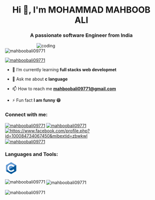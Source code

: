 <h1 align="center">Hi 👋, I'm MOHAMMAD MAHBOOB ALI</h1>
<h3 align="center">A passionate software Engineer from India</h3>
<img align="right" alt="coding" width="400" src="https://user-images.githubusercontent.com/55389276/140866485-8fb1c876-9a8f-4d6a-98dc-08c4981eaf70.gif">
<p align="left"> <img src="https://komarev.com/ghpvc/?username=mahboobali09771&label=Profile%20views&color=0e75b6&style=flat" alt="mahboobali09771" /> </p>

<p align="left"> <a href="https://twitter.com/mahboobali09771" target="blank"><img src="https://img.shields.io/twitter/follow/mahboobali09771?logo=twitter&style=for-the-badge" alt="mahboobali09771" /></a> </p>

- 🌱 I’m currently learning **full stacks web developmet**

- 💬 Ask me about **c language**

- 📫 How to reach me **mahboobali09771@gmail.com**

- ⚡ Fun fact **I am funny 😆**

<h3 align="left">Connect with me:</h3>
<p align="left">
<a href="https://twitter.com/mahboobali09771" target="blank"><img align="center" src="https://raw.githubusercontent.com/rahuldkjain/github-profile-readme-generator/master/src/images/icons/Social/twitter.svg" alt="mahboobali09771" height="30" width="40" /></a>
<a href="https://linkedin.com/in/mahboobali09771" target="blank"><img align="center" src="https://raw.githubusercontent.com/rahuldkjain/github-profile-readme-generator/master/src/images/icons/Social/linked-in-alt.svg" alt="mahboobali09771" height="30" width="40" /></a>
<a href="https://fb.com/https://www.facebook.com/profile.php?id=100084734067450&mibextid=zbwkwl" target="blank"><img align="center" src="https://raw.githubusercontent.com/rahuldkjain/github-profile-readme-generator/master/src/images/icons/Social/facebook.svg" alt="https://www.facebook.com/profile.php?id=100084734067450&mibextid=zbwkwl" height="30" width="40" /></a>
<a href="https://instagram.com/mahboobali09771" target="blank"><img align="center" src="https://raw.githubusercontent.com/rahuldkjain/github-profile-readme-generator/master/src/images/icons/Social/instagram.svg" alt="mahboobali09771" height="30" width="40" /></a>
</p>

<h3 align="left">Languages and Tools:</h3>
<p align="left"> <a href="https://www.cprogramming.com/" target="_blank" rel="noreferrer"> <img src="https://raw.githubusercontent.com/devicons/devicon/master/icons/c/c-original.svg" alt="c" width="40" height="40"/> </a> </p>

<p><img align="left" src="https://github-readme-stats.vercel.app/api/top-langs?username=mahboobali09771&show_icons=true&locale=en&layout=compact" alt="mahboobali09771" /></p>

<p>&nbsp;<img align="center" src="https://github-readme-stats.vercel.app/api?username=mahboobali09771&show_icons=true&locale=en" alt="mahboobali09771" /></p>

<p><img align="center" src="https://github-readme-streak-stats.herokuapp.com/?user=mahboobali09771&" alt="mahboobali09771" /></p>

